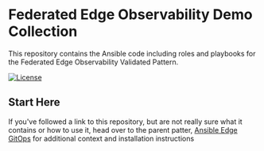 # Federated Edge Observability Demo Collection

This repository contains the Ansible code including roles and playbooks for the Federated Edge Observability Validated Pattern.

[![License](https://img.shields.io/badge/License-Apache%202.0-blue.svg)](https://opensource.org/licenses/Apache-2.0)

## Start Here

If you've followed a link to this repository, but are not really sure what it contains
or how to use it, head over to the parent patter, [Ansible Edge GitOps](http://validatedpatterns.io/ansible-edge-gitops/) for additional context and installation instructions
